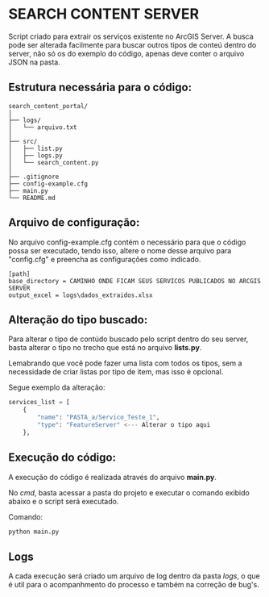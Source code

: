 
# SEARCH CONTENT SERVER

Script criado para extrair os serviços existente no ArcGIS Server. A busca pode ser alterada facilmente para buscar outros tipos de conteú dentro do server, não só os do exemplo do código, apenas deve conter o arquivo JSON na pasta.

## Estrutura necessária para o código:

```path
search_content_portal/
│
├── logs/         
│   └── arquivo.txt   
│
├── src/    
│   ├── list.py
│   ├── logs.py
│   └── search_content.py
│        
├── .gitignore
├── config-example.cfg
├── main.py
└── README.md
```

## Arquivo de configuração:

No arquivo config-example.cfg contém o necessário para que o código possa ser executado, tendo isso, altere o nome desse arquivo para "config.cfg" e preencha as configurações como indicado.

```
[path]
base_directory = CAMINHO ONDE FICAM SEUS SERVICOS PUBLICADOS NO ARCGIS SERVER
output_excel = logs\dados_extraidos.xlsx

```

## Alteração do tipo buscado:
Para alterar o tipo de contúdo buscado pelo script dentro do seu server, basta alterar o tipo no trecho que está no arquivo **lists.py**.

Lemabrando que você pode fazer uma lista com todos os tipos, sem a necessidade de criar listas por tipo de item, mas isso é opcional.

Segue exemplo da alteração:

```py
services_list = [
    {
        "name": "PASTA_a/Servico_Teste_1",
        "type": "FeatureServer" <--- Alterar o tipo aqui 
    },
```


## Execução do código:

A execução do código é realizada através do arquivo **main.py**. 

No *cmd*, basta acessar a pasta do projeto e executar o comando exibido abaixo e o script será executado.

Comando:

```cmd
python main.py
```

## Logs 

A cada execução será criado um arquivo de log dentro da pasta *logs*, o que é util para o acompanhmento do processo e também na correção de bug's.